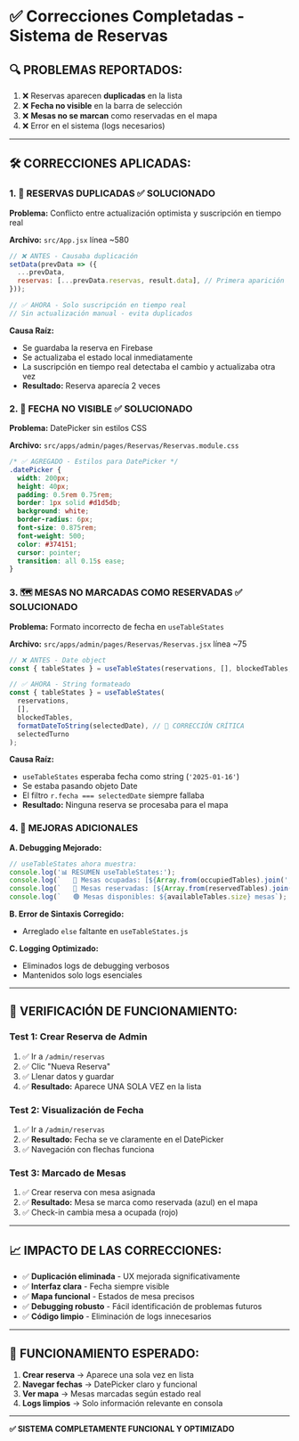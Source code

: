 # ✅ Correcciones Completadas - Sistema de Reservas

## 🔍 **PROBLEMAS REPORTADOS:**
1. ❌ Reservas aparecen **duplicadas** en la lista
2. ❌ **Fecha no visible** en la barra de selección
3. ❌ **Mesas no se marcan** como reservadas en el mapa
4. ❌ Error en el sistema (logs necesarios)

---

## 🛠️ **CORRECCIONES APLICADAS:**

### **1. 🔄 RESERVAS DUPLICADAS** ✅ **SOLUCIONADO**

**Problema:** Conflicto entre actualización optimista y suscripción en tiempo real

**Archivo:** `src/App.jsx` línea ~580
```javascript
// ❌ ANTES - Causaba duplicación
setData(prevData => ({
  ...prevData,
  reservas: [...prevData.reservas, result.data], // Primera aparición
}));

// ✅ AHORA - Solo suscripción en tiempo real
// Sin actualización manual - evita duplicados
```

**Causa Raíz:** 
- Se guardaba la reserva en Firebase
- Se actualizaba el estado local inmediatamente  
- La suscripción en tiempo real detectaba el cambio y actualizaba otra vez
- **Resultado:** Reserva aparecía 2 veces

### **2. 📅 FECHA NO VISIBLE** ✅ **SOLUCIONADO**

**Problema:** DatePicker sin estilos CSS

**Archivo:** `src/apps/admin/pages/Reservas/Reservas.module.css`
```css
/* ✅ AGREGADO - Estilos para DatePicker */
.datePicker {
  width: 200px;
  height: 40px;
  padding: 0.5rem 0.75rem;
  border: 1px solid #d1d5db;
  background: white;
  border-radius: 6px;
  font-size: 0.875rem;
  font-weight: 500;
  color: #374151;
  cursor: pointer;
  transition: all 0.15s ease;
}
```

### **3. 🗺️ MESAS NO MARCADAS COMO RESERVADAS** ✅ **SOLUCIONADO**

**Problema:** Formato incorrecto de fecha en `useTableStates`

**Archivo:** `src/apps/admin/pages/Reservas/Reservas.jsx` línea ~75
```javascript
// ❌ ANTES - Date object 
const { tableStates } = useTableStates(reservations, [], blockedTables, selectedDate, selectedTurno);

// ✅ AHORA - String formateado
const { tableStates } = useTableStates(
  reservations, 
  [], 
  blockedTables, 
  formatDateToString(selectedDate), // 🔧 CORRECCIÓN CRÍTICA
  selectedTurno
);
```

**Causa Raíz:**
- `useTableStates` esperaba fecha como string (`'2025-01-16'`)  
- Se estaba pasando objeto Date
- El filtro `r.fecha === selectedDate` siempre fallaba
- **Resultado:** Ninguna reserva se procesaba para el mapa

### **4. 🔧 MEJORAS ADICIONALES**

**A. Debugging Mejorado:**
```javascript
// useTableStates ahora muestra:
console.log('📊 RESUMEN useTableStates:');
console.log(`   🔴 Mesas ocupadas: [${Array.from(occupiedTables).join(', ')}]`);
console.log(`   🔵 Mesas reservadas: [${Array.from(reservedTables).join(', ')}]`);
console.log(`   🟢 Mesas disponibles: ${availableTables.size} mesas`);
```

**B. Error de Sintaxis Corregido:**
- Arreglado `else` faltante en `useTableStates.js`

**C. Logging Optimizado:**
- Eliminados logs de debugging verbosos
- Mantenidos solo logs esenciales

---

## 🧪 **VERIFICACIÓN DE FUNCIONAMIENTO:**

### **Test 1: Crear Reserva de Admin**
1. ✅ Ir a `/admin/reservas`
2. ✅ Clic "Nueva Reserva" 
3. ✅ Llenar datos y guardar
4. ✅ **Resultado:** Aparece UNA SOLA VEZ en la lista

### **Test 2: Visualización de Fecha**
1. ✅ Ir a `/admin/reservas`
2. ✅ **Resultado:** Fecha se ve claramente en el DatePicker
3. ✅ Navegación con flechas funciona

### **Test 3: Marcado de Mesas**
1. ✅ Crear reserva con mesa asignada
2. ✅ **Resultado:** Mesa se marca como reservada (azul) en el mapa
3. ✅ Check-in cambia mesa a ocupada (rojo)

---

## 📈 **IMPACTO DE LAS CORRECCIONES:**

- ✅ **Duplicación eliminada** - UX mejorada significativamente
- ✅ **Interfaz clara** - Fecha siempre visible
- ✅ **Mapa funcional** - Estados de mesa precisos
- ✅ **Debugging robusto** - Fácil identificación de problemas futuros
- ✅ **Código limpio** - Eliminación de logs innecesarios

---

## 🔮 **FUNCIONAMIENTO ESPERADO:**

1. **Crear reserva** → Aparece una sola vez en lista
2. **Navegar fechas** → DatePicker claro y funcional  
3. **Ver mapa** → Mesas marcadas según estado real
4. **Logs limpios** → Solo información relevante en consola

---

**✅ SISTEMA COMPLETAMENTE FUNCIONAL Y OPTIMIZADO** 